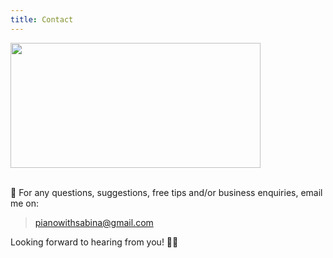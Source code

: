 ```yaml
---
title: Contact
---
```



<div style={{textAlign: 'center'}}>
  <img width="400" height="200" src="https://consideringapple.com/wp-content/uploads/2020/09/29184818.jpg" />
</div>
<br/>

💌 For any questions, suggestions, free tips and/or business enquiries, email me on:

> pianowithsabina@gmail.com

Looking forward to hearing from you! 🤩✨


